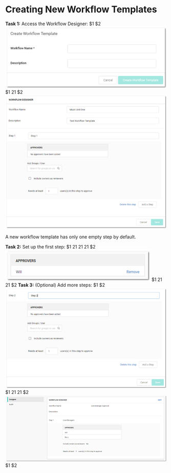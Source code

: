 [title]: # (Creating New Workflow Templates)
[tags]: # (Workflow)
[priority]: # (1000)

# Creating New Workflow Templates

**Task 1:** Access the Workflow Designer:
$1
$2
   ![1556292400584](images/1556292400584.png)
$1
$2$1
$2
![1556292429746](images/1556292429746.png)

​A new workflow template has only one empty step by default.

**Task 2:** Set up the first step:
$1
$2$1
$2$1
$2$1
$2
   ![1556292465255](images/1556292465255.png)
$1
$2$1
$2$1
$2
**Task 3:** (Optional) Add more steps:
$1
$2
   ![1556292484262](images/1556292484262.png)
$1
$2$1
$2$1
$2
   ![1556292505118](images/1556292505118.png)
$1
$2